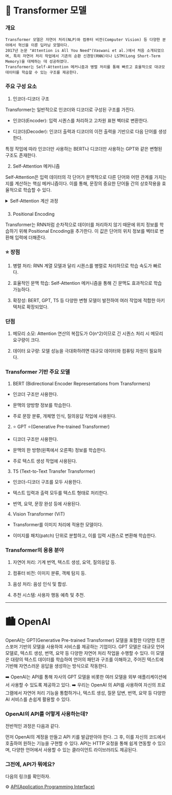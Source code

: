 # 🤖 Transformer 모델

### 개요
```
Transformer 모델은 자연어 처리(NLP)와 컴퓨터 비전(Computer Vision) 등 다양한 분야에서 혁신을 이룬 딥러닝 모델이다. 
2017년 논문 "Attention is All You Need"(Vaswani et al.)에서 처음 소개되었으며, 특히 자연어 처리 작업에서 기존의 순환 신경망(RNN)이나 LSTM(Long Short-Term Memory)을 대체하는 데 성공하였다.
Transformer는 Self-Attention 메커니즘과 병렬 처리를 통해 빠르고 효율적으로 대규모 데이터를 학습할 수 있는 구조를 제공한다.
```

### 주요 구성 요소

1. 인코더-디코더 구조

Transformer는 일반적으로 인코더와 디코더로 구성된 구조를 가진다.

- 인코더(Encoder): 입력 시퀀스를 처리하고 고차원 표현 벡터로 변환한다.

- 디코더(Decoder): 인코더 출력과 디코더의 이전 출력을 기반으로 다음 단어를 생성한다.

특정 작업에 따라 인코더만 사용하는 BERT나 디코더만 사용하는 GPT와 같은 변형된 구조도 존재한다.

2. Self-Attention 메커니즘

Self-Attention은 입력 데이터의 각 단어가 문맥적으로 다른 단어와 어떤 관계를 가지는지를 계산하는 핵심 메커니즘이다. 이를 통해, 문장의 중요한 단어들 간의 상호작용을 효율적으로 학습할 수 있다.

<details>
    <summary>
       Self-Attention 계산 과정
    </summary>

- Query(Q), Key(K), Value(V): 입력 데이터로부터 생성된 행렬이다.

- Attention 점수: Query와 Key 간의 내적(dot product)을 통해 유사도 점수를 계산한다.

- Softmax: 유사도 점수를 확률 분포로 변환한다.

- Weighted Sum: 확률 분포를 Value에 가중합하여 최종 출력을 생성한다.
  
</details>

###

3. Positional Encoding

Transformer는 RNN처럼 순차적으로 데이터를 처리하지 않기 때문에 위치 정보를 학습하기 위해 Positional Encoding을 추가한다. 이 값은 단어의 위치 정보를 벡터로 변환해 입력에 더해준다.

### ⭐️ 장점
1. 병렬 처리: RNN 계열 모델과 달리 시퀀스를 병렬로 처리하므로 학습 속도가 빠르다.

2. 효율적인 문맥 학습: Self-Attention 메커니즘을 통해 긴 문맥도 효과적으로 학습 가능하다.

3. 확장성: BERT, GPT, T5 등 다양한 변형 모델이 발전하여 여러 작업에 적합한 아키텍처로 확장되었다.

### 단점

1. 메모리 소모: Attention 연산의 복잡도가 O(n^2)이므로 긴 시퀀스 처리 시 메모리 요구량이 크다.

2. 데이터 요구량: 모델 성능을 극대화하려면 대규모 데이터와 컴퓨팅 자원이 필요하다.

### Transformer 기반 주요 모델

1. BERT (Bidirectional Encoder Representations from Transformers)

- 인코더 구조만 사용한다.

- 문맥의 양방향 정보를 학습한다.

- 주로 문장 분류, 개체명 인식, 질의응답 작업에 사용된다.

2. ⭐️ GPT ⭐️(Generative Pre-trained Transformer)

- 디코더 구조만 사용한다.

- 문맥의 한 방향(왼쪽에서 오른쪽) 정보를 학습한다.

- 주로 텍스트 생성 작업에 사용된다.

3. T5 (Text-to-Text Transfer Transformer)

- 인코더-디코더 구조를 모두 사용한다.

- 텍스트 입력과 출력 모두를 텍스트 형태로 처리한다.

- 번역, 요약, 문장 완성 등에 사용된다.

4. Vision Transformer (ViT)

- Transformer를 이미지 처리에 적용한 모델이다.

- 이미지를 패치(patch) 단위로 분할하고, 이를 입력 시퀀스로 변환해 학습한다.

### Transformer의 응용 분야

1. 자연어 처리: 기계 번역, 텍스트 생성, 요약, 질의응답 등.

2. 컴퓨터 비전: 이미지 분류, 객체 탐지 등.

3. 음성 처리: 음성 인식 및 합성.

4. 추천 시스템: 사용자 행동 예측 및 추천.

<hr>

# 🏙️ OpenAI

OpenAI는 GPT(Generative Pre-trained Transformer) 모델을 포함한 다양한 트랜스포머 기반의 모델을 사용하여 서비스를 제공하는 기업이다. 
GPT 모델은 대규모 언어 모델로, 텍스트 생성, 번역, 요약 등 다양한 자연어 처리 작업을 수행할 수 있다. 
이 모델은 대량의 텍스트 데이터를 학습하여 언어의 패턴과 구조를 이해하고, 주어진 텍스트에 기반해 자연스러운 응답을 생성하는 방식으로 작동한다.

➡️ OpenAI는 API를 통해 자사의 GPT 모델을 비롯한 여러 모델을 외부 애플리케이션에서 사용할 수 있도록 제공하고 있다.
➡️ 우리는 OpenAI 의 API를 사용하여 자신의 프로그램에서 자연어 처리 기능을 통합하거나, 텍스트 생성, 질문 답변, 번역, 요약 등 다양한 AI 서비스를 손쉽게 활용할 수 있다.

### OpenAI의 API를 어떻게 사용하는데?

전반적인 과정은 다음과 같다.

먼저 OpenAI의 계정을 만들고 API 키를 발급받아야 한다. 
그 후, 이를 자신의 코드에서 호출하여 원하는 기능을 구현할 수 있다. 
API는 HTTP 요청을 통해 쉽게 연동할 수 있으며, 다양한 언어에서 사용할 수 있는 클라이언트 라이브러리도 제공된다.

### 그전에, API가 뭐에요?

다음의 링크를 확인하자.

⚙️ [API(Application Programming Interface)](https://tpsdms12.tistory.com/148)